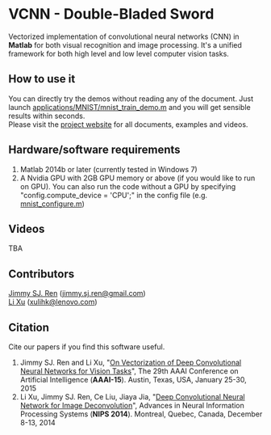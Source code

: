 # VCNN - Double-Bladed Sword
Vectorized implementation of convolutional neural networks (CNN) in <b>Matlab</b> for both visual recognition and image processing. It's a unified framework for both high level and low level computer vision tasks.

## How to use it
You can directly try the demos without reading any of the document. Just launch [applications/MNIST/mnist_train_demo.m](https://github.com/vcnn/vcnn_double-bladed/blob/master/applications/MNIST/mnist_train_demo.m) and you will get sensible results within seconds.<br>
Please visit the [project website](http://vcnn.deeplearning.cc) for all documents, examples and videos.

## Hardware/software requirements
1. Matlab 2014b or later (currently tested in Windows 7)<br>
2. A Nvidia GPU with 2GB GPU memory or above (if you would like to run on GPU). You can also run the code without a GPU by specifying "config.compute_device = 'CPU';" in the config file (e.g. [mnist_configure.m](https://github.com/vcnn/vcnn_double-bladed/blob/master/applications/MNIST/mnist_configure.m)) <br>

## Videos
TBA

## Contributors
[Jimmy SJ. Ren](http://www.jimmyren.com) (jimmy.sj.ren@gmail.com)<br>
[Li Xu](http://www.lxu.me) (xulihk@lenovo.com)

## Citation
Cite our papers if you find this software useful.<br>
1. Jimmy SJ. Ren and Li Xu, "[On Vectorization of Deep Convolutional Neural Networks for Vision Tasks](http://eportal.cityu.edu.hk/bbcswebdav/users/sjren2/~jimmy/papers/aaai_vcnn.pdf)", 
The 29th AAAI Conference on Artificial Intelligence (<b>AAAI-15</b>). Austin, Texas, USA, January 25-30, 2015<br>
2. Li Xu, Jimmy SJ. Ren, Ce Liu, Jiaya Jia, "[Deep Convolutional Neural Network for Image Deconvolution](http://papers.nips.cc/paper/5485-deep-convolutional-neural-network-for-image-deconvolution.pdf)", Advances in Neural Information Processing Systems (<b>NIPS 2014</b>). Montreal, Quebec, Canada, December 8-13, 2014<br>


